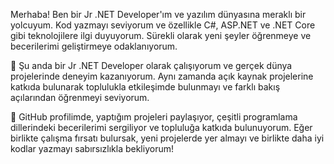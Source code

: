 Merhaba! Ben bir Jr .NET Developer'ım ve yazılım dünyasına meraklı bir yolcuyum. Kod yazmayı seviyorum ve özellikle C#, ASP.NET ve .NET Core gibi teknolojilere ilgi duyuyorum. Sürekli olarak yeni şeyler öğrenmeye ve becerilerimi geliştirmeye odaklanıyorum.

💼 Şu anda bir Jr .NET Developer olarak çalışıyorum ve gerçek dünya projelerinde deneyim kazanıyorum. Aynı zamanda açık kaynak projelerine katkıda bulunarak toplulukla etkileşimde bulunmayı ve farklı bakış açılarından öğrenmeyi seviyorum.

🚀 GitHub profilimde, yaptığım projeleri paylaşıyor, çeşitli programlama dillerindeki becerilerimi sergiliyor ve topluluğa katkıda bulunuyorum. Eğer birlikte çalışma fırsatı bulursak, yeni projelerde yer almayı ve birlikte daha iyi kodlar yazmayı sabırsızlıkla bekliyorum!

